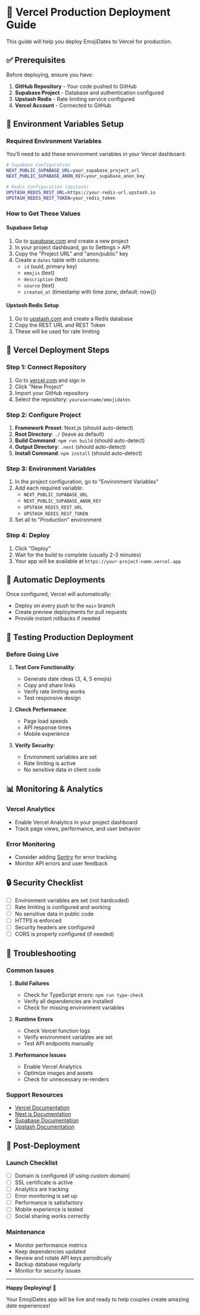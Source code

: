 # 🚀 Vercel Production Deployment Guide

This guide will help you deploy EmojiDates to Vercel for production.

## ✅ Prerequisites

Before deploying, ensure you have:

1. **GitHub Repository** - Your code pushed to GitHub
2. **Supabase Project** - Database and authentication configured
3. **Upstash Redis** - Rate limiting service configured
4. **Vercel Account** - Connected to GitHub

## 🔧 Environment Variables Setup

### Required Environment Variables

You'll need to add these environment variables in your Vercel dashboard:

```bash
# Supabase Configuration
NEXT_PUBLIC_SUPABASE_URL=your_supabase_project_url
NEXT_PUBLIC_SUPABASE_ANON_KEY=your_supabase_anon_key

# Redis Configuration (Upstash)
UPSTASH_REDIS_REST_URL=https://your-redis-url.upstash.io
UPSTASH_REDIS_REST_TOKEN=your_redis_token
```

### How to Get These Values

#### Supabase Setup
1. Go to [supabase.com](https://supabase.com) and create a new project
2. In your project dashboard, go to Settings > API
3. Copy the "Project URL" and "anon/public" key
4. Create a `dates` table with columns:
   - `id` (uuid, primary key)
   - `emojis` (text)
   - `description` (text)
   - `source` (text)
   - `created_at` (timestamp with time zone, default: now())

#### Upstash Redis Setup
1. Go to [upstash.com](https://upstash.com) and create a Redis database
2. Copy the REST URL and REST Token
3. These will be used for rate limiting

## 🎯 Vercel Deployment Steps

### Step 1: Connect Repository
1. Go to [vercel.com](https://vercel.com) and sign in
2. Click "New Project"
3. Import your GitHub repository
4. Select the repository: `yourusername/emojidates`

### Step 2: Configure Project
1. **Framework Preset**: Next.js (should auto-detect)
2. **Root Directory**: `./` (leave as default)
3. **Build Command**: `npm run build` (should auto-detect)
4. **Output Directory**: `.next` (should auto-detect)
5. **Install Command**: `npm install` (should auto-detect)

### Step 3: Environment Variables
1. In the project configuration, go to "Environment Variables"
2. Add each required variable:
   - `NEXT_PUBLIC_SUPABASE_URL`
   - `NEXT_PUBLIC_SUPABASE_ANON_KEY`
   - `UPSTASH_REDIS_REST_URL`
   - `UPSTASH_REDIS_REST_TOKEN`
3. Set all to "Production" environment

### Step 4: Deploy
1. Click "Deploy"
2. Wait for the build to complete (usually 2-3 minutes)
3. Your app will be available at `https://your-project-name.vercel.app`

## 🔄 Automatic Deployments

Once configured, Vercel will automatically:
- Deploy on every push to the `main` branch
- Create preview deployments for pull requests
- Provide instant rollbacks if needed

## 🧪 Testing Production Deployment

### Before Going Live
1. **Test Core Functionality**:
   - Generate date ideas (3, 4, 5 emojis)
   - Copy and share links
   - Verify rate limiting works
   - Test responsive design

2. **Check Performance**:
   - Page load speeds
   - API response times
   - Mobile experience

3. **Verify Security**:
   - Environment variables are set
   - Rate limiting is active
   - No sensitive data in client code

## 📊 Monitoring & Analytics

### Vercel Analytics
- Enable Vercel Analytics in your project dashboard
- Track page views, performance, and user behavior

### Error Monitoring
- Consider adding [Sentry](https://sentry.io) for error tracking
- Monitor API errors and user feedback

## 🔒 Security Checklist

- [ ] Environment variables are set (not hardcoded)
- [ ] Rate limiting is configured and working
- [ ] No sensitive data in public code
- [ ] HTTPS is enforced
- [ ] Security headers are configured
- [ ] CORS is properly configured (if needed)

## 🚨 Troubleshooting

### Common Issues

1. **Build Failures**
   - Check for TypeScript errors: `npm run type-check`
   - Verify all dependencies are installed
   - Check for missing environment variables

2. **Runtime Errors**
   - Check Vercel function logs
   - Verify environment variables are set
   - Test API endpoints manually

3. **Performance Issues**
   - Enable Vercel Analytics
   - Optimize images and assets
   - Check for unnecessary re-renders

### Support Resources
- [Vercel Documentation](https://vercel.com/docs)
- [Next.js Documentation](https://nextjs.org/docs)
- [Supabase Documentation](https://supabase.com/docs)
- [Upstash Documentation](https://docs.upstash.com/)

## 🎉 Post-Deployment

### Launch Checklist
- [ ] Domain is configured (if using custom domain)
- [ ] SSL certificate is active
- [ ] Analytics are tracking
- [ ] Error monitoring is set up
- [ ] Performance is satisfactory
- [ ] Mobile experience is tested
- [ ] Social sharing works correctly

### Maintenance
- Monitor performance metrics
- Keep dependencies updated
- Review and rotate API keys periodically
- Backup database regularly
- Monitor for security issues

---

**Happy Deploying! 🎯**

Your EmojiDates app will be live and ready to help couples create amazing date experiences! 